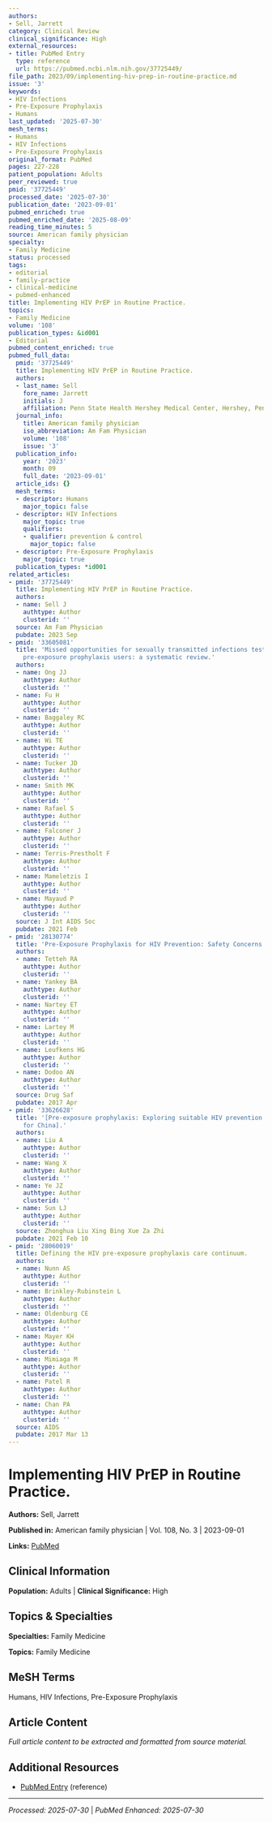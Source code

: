```yaml
---
authors:
- Sell, Jarrett
category: Clinical Review
clinical_significance: High
external_resources:
- title: PubMed Entry
  type: reference
  url: https://pubmed.ncbi.nlm.nih.gov/37725449/
file_path: 2023/09/implementing-hiv-prep-in-routine-practice.md
issue: '3'
keywords:
- HIV Infections
- Pre-Exposure Prophylaxis
- Humans
last_updated: '2025-07-30'
mesh_terms:
- Humans
- HIV Infections
- Pre-Exposure Prophylaxis
original_format: PubMed
pages: 227-228
patient_population: Adults
peer_reviewed: true
pmid: '37725449'
processed_date: '2025-07-30'
publication_date: '2023-09-01'
pubmed_enriched: true
pubmed_enriched_date: '2025-08-09'
reading_time_minutes: 5
source: American family physician
specialty:
- Family Medicine
status: processed
tags:
- editorial
- family-practice
- clinical-medicine
- pubmed-enhanced
title: Implementing HIV PrEP in Routine Practice.
topics:
- Family Medicine
volume: '108'
publication_types: &id001
- Editorial
pubmed_content_enriched: true
pubmed_full_data:
  pmid: '37725449'
  title: Implementing HIV PrEP in Routine Practice.
  authors:
  - last_name: Sell
    fore_name: Jarrett
    initials: J
    affiliation: Penn State Health Hershey Medical Center, Hershey, Pennsylvania.
  journal_info:
    title: American family physician
    iso_abbreviation: Am Fam Physician
    volume: '108'
    issue: '3'
  publication_info:
    year: '2023'
    month: 09
    full_date: '2023-09-01'
  article_ids: {}
  mesh_terms:
  - descriptor: Humans
    major_topic: false
  - descriptor: HIV Infections
    major_topic: true
    qualifiers:
    - qualifier: prevention & control
      major_topic: false
  - descriptor: Pre-Exposure Prophylaxis
    major_topic: true
  publication_types: *id001
related_articles:
- pmid: '37725449'
  title: Implementing HIV PrEP in Routine Practice.
  authors:
  - name: Sell J
    authtype: Author
    clusterid: ''
  source: Am Fam Physician
  pubdate: 2023 Sep
- pmid: '33605081'
  title: 'Missed opportunities for sexually transmitted infections testing for HIV
    pre-exposure prophylaxis users: a systematic review.'
  authors:
  - name: Ong JJ
    authtype: Author
    clusterid: ''
  - name: Fu H
    authtype: Author
    clusterid: ''
  - name: Baggaley RC
    authtype: Author
    clusterid: ''
  - name: Wi TE
    authtype: Author
    clusterid: ''
  - name: Tucker JD
    authtype: Author
    clusterid: ''
  - name: Smith MK
    authtype: Author
    clusterid: ''
  - name: Rafael S
    authtype: Author
    clusterid: ''
  - name: Falconer J
    authtype: Author
    clusterid: ''
  - name: Terris-Prestholt F
    authtype: Author
    clusterid: ''
  - name: Mameletzis I
    authtype: Author
    clusterid: ''
  - name: Mayaud P
    authtype: Author
    clusterid: ''
  source: J Int AIDS Soc
  pubdate: 2021 Feb
- pmid: '28130774'
  title: 'Pre-Exposure Prophylaxis for HIV Prevention: Safety Concerns.'
  authors:
  - name: Tetteh RA
    authtype: Author
    clusterid: ''
  - name: Yankey BA
    authtype: Author
    clusterid: ''
  - name: Nartey ET
    authtype: Author
    clusterid: ''
  - name: Lartey M
    authtype: Author
    clusterid: ''
  - name: Leufkens HG
    authtype: Author
    clusterid: ''
  - name: Dodoo AN
    authtype: Author
    clusterid: ''
  source: Drug Saf
  pubdate: 2017 Apr
- pmid: '33626628'
  title: '[Pre-exposure prophylaxis: Exploring suitable HIV prevention strategies
    for China].'
  authors:
  - name: Liu A
    authtype: Author
    clusterid: ''
  - name: Wang X
    authtype: Author
    clusterid: ''
  - name: Ye JZ
    authtype: Author
    clusterid: ''
  - name: Sun LJ
    authtype: Author
    clusterid: ''
  source: Zhonghua Liu Xing Bing Xue Za Zhi
  pubdate: 2021 Feb 10
- pmid: '28060019'
  title: Defining the HIV pre-exposure prophylaxis care continuum.
  authors:
  - name: Nunn AS
    authtype: Author
    clusterid: ''
  - name: Brinkley-Rubinstein L
    authtype: Author
    clusterid: ''
  - name: Oldenburg CE
    authtype: Author
    clusterid: ''
  - name: Mayer KH
    authtype: Author
    clusterid: ''
  - name: Mimiaga M
    authtype: Author
    clusterid: ''
  - name: Patel R
    authtype: Author
    clusterid: ''
  - name: Chan PA
    authtype: Author
    clusterid: ''
  source: AIDS
  pubdate: 2017 Mar 13
---
```


# Implementing HIV PrEP in Routine Practice.

**Authors:** Sell, Jarrett

**Published in:** American family physician | Vol. 108, No. 3 | 2023-09-01

**Links:** [PubMed](https://pubmed.ncbi.nlm.nih.gov/37725449/)

## Clinical Information

**Population:** Adults | **Clinical Significance:** High

## Topics & Specialties

**Specialties:** Family Medicine

**Topics:** Family Medicine

## MeSH Terms

Humans, HIV Infections, Pre-Exposure Prophylaxis

## Article Content

*Full article content to be extracted and formatted from source material.*

## Additional Resources

- [PubMed Entry](https://pubmed.ncbi.nlm.nih.gov/37725449/) (reference)

---

*Processed: 2025-07-30* | *PubMed Enhanced: 2025-07-30*
